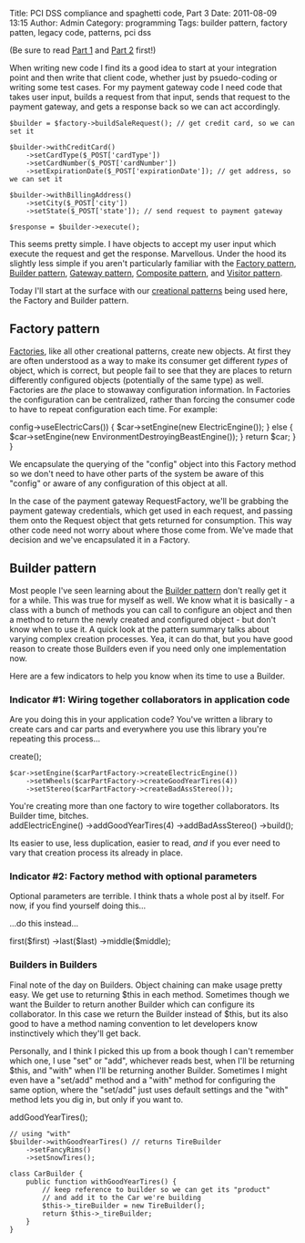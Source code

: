 Title: PCI DSS compliance and spaghetti code, Part 3
Date: 2011-08-09 13:15
Author: Admin
Category: programming
Tags: builder pattern, factory patten, legacy code, patterns, pci dss

(Be sure to read [Part 1](|filename|/pci-dss-compliance-and-spaghetti-code-part-1.md) and [Part 2](|filename|/pci-dss-compliance-and-spaghetti-code-part-2.md) first!)

When writing new code I find its a good idea to start at your
integration point and then write that client code, whether just by
psuedo-coding or writing some test cases. For my payment gateway code I
need code that takes user input, builds a request from that input, sends
that request to the payment gateway, and gets a response back so we can
act accordingly.

<div class="code php" markdown="1">
    <?$factory = new RequestFactory(); // get sale builder

    $builder = $factory->buildSaleRequest(); // get credit card, so we can set it

    $builder->withCreditCard()
        ->setCardType($_POST['cardType'])
        ->setCardNumber($_POST['cardNumber'])
        ->setExpirationDate($_POST['expirationDate']); // get address, so we can set it

    $builder->withBillingAddress()
        ->setCity($_POST['city'])
        ->setState($_POST['state']); // send request to payment gateway

    $response = $builder->execute();
</div>

This seems pretty simple. I have objects to accept my user input which
execute the request and get the response. Marvellous. Under the hood its
slightly less simple if you aren't particularly familiar with the
[Factory pattern][], [Builder pattern][], [Gateway pattern][],
[Composite pattern][], and [Visitor pattern][].

Today I'll start at the surface with our [creational patterns][] being
used here, the Factory and Builder pattern.

## Factory pattern

[Factories][Factory pattern], like all other creational patterns, create
new objects. At first they are often understood as a way to make its
consumer get different *types* of object, which is correct, but people
fail to see that they are places to return differently configured
objects (potentially of the same type) as well. Factories are *the*
place to stowaway configuration information. In Factories the
configuration can be centralized, rather than forcing the consumer code
to have to repeat configuration each time. For example:

<div class="code php" markdown="1">
    <?class CarFactory {
        public function create() {
            $car = new Car();
            if($this->config->useElectricCars()) {
                $car->setEngine(new ElectricEngine());
            } else {
                $car->setEngine(new EnvironmentDestroyingBeastEngine());
            }
            return $car;
        }
    }
</div>

We encapsulate the querying of the "config" object into this Factory
method so we don't need to have other parts of the system be aware of
this "config" or aware of any configuration of this object at all.

In the case of the payment gateway RequestFactory, we'll be grabbing the
payment gateway credentials, which get used in each request, and passing
them onto the Request object that gets returned for consumption. This
way other code need not worry about where those come from. We've made
that decision and we've encapsulated it in a Factory.

## Builder pattern

Most people I've seen learning about the [Builder pattern][] don't
really get it for a while. This was true for myself as well. We know
what it is basically - a class with a bunch of methods you can call to
configure an object and then a method to return the newly created and
configured object - but don't know when to use it. A quick look at the
pattern summary talks about varying complex creation processes. Yea, it
can do that, but you have good reason to create those Builders even if
you need only one implementation now.

Here are a few indicators to help you know when its time to use a
Builder.

### Indicator \#1: Wiring together collaborators in application code

Are you doing this in your application code? You've written a library to
create cars and car parts and everywhere you use this library you're
repeating this process...

<div class="code php" markdown="1">
    <?$carPartFactory = new CarPartFactory();
    $carFactory = new CarFactory();
    $car = $carFactory->create();

    $car->setEngine($carPartFactory->createElectricEngine())
        ->setWheels($carPartFactory->createGoodYearTires(4))
        ->setStereo($carPartFactory->createBadAssStereo());
</div>
You're creating more than one factory to wire together collaborators.
Its Builder time, bitches.

<div class="code php" markdown="1">
    <?$carBuilder = new CarBuilder();
    $car = $carBuilder->addElectricEngine()
                      ->addGoodYearTires(4)
                      ->addBadAssStereo()
                      ->build();
</div>

Its easier to use, less duplication, easier to read, *and* if you ever
need to vary that creation process its already in place.

### Indicator \#2: Factory method with optional parameters

Optional parameters are terrible. I think thats a whole post al by
itself. For now, if you find yourself doing this...

<div class="code php" markdown="1">
    <?public function create($first, $last, $middle = '', $prefix = '', $suffix = '')
</div>

...do this instead...

<div class="code php" markdown="1">
    <?$builder->first($first)
              ->last($last)
              ->middle($middle);
</div>

### Builders in Builders

Final note of the day on Builders. Object chaining can make usage pretty
easy. We get use to returning $this in each method. Sometimes though we
want the Builder to return another Builder which can configure its
collaborator. In this case we return the Builder instead of $this, but
its also good to have a method naming convention to let developers know
instinctively which they'll get back.

Personally, and I think I picked this up from a book though I can't
remember which one, I use "set" or "add", whichever reads best, when
I'll be returning $this, and "with" when I'll be returning another
Builder. Sometimes I might even have a "set/add" method and a "with"
method for configuring the same option, where the "set/add" just uses
default settings and the "with" method lets you dig in, but only if you
want to.

<div class="code php" markdown="1">
    <?// using "add"
    $builder->addGoodYearTires();

    // using "with"
    $builder->withGoodYearTires() // returns TireBuilder
        ->setFancyRims()
        ->setSnowTires();
    
    class CarBuilder {
        public function withGoodYearTires() {
            // keep reference to builder so we can get its "product"
            // and add it to the Car we're building
            $this->_tireBuilder = new TireBuilder();
            return $this->_tireBuilder;
        }
    }
</div>

[Factory pattern]: http://en.wikipedia.org/wiki/Factory_method_pattern
[Builder pattern]: http://en.wikipedia.org/wiki/Builder_pattern
[Gateway pattern]: http://martinfowler.com/eaaCatalog/gateway.html
[Composite pattern]: http://en.wikipedia.org/wiki/Composite_pattern
[Visitor pattern]: http://en.wikipedia.org/wiki/Visitor_pattern
[creational patterns]: http://en.wikipedia.org/wiki/Creational_pattern
  